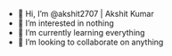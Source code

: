 - 👋 Hi, I’m @akshit2707 | Akshit Kumar 
- 👀 I’m interested in nothing
- 🌱 I’m currently learning everything
- 💞️ I’m looking to collaborate on anything

<!---
akshit2707/akshit2707 is a ✨ special ✨ repository because its `README.md` (this file) appears on your GitHub profile.
You can click the Preview link to take a look at your changes.
--->
